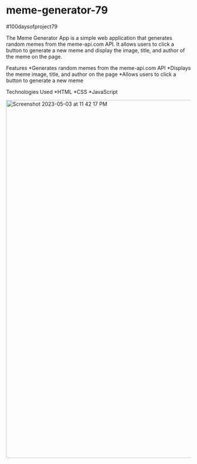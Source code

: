 # meme-generator-79
#100daysofproject79

The Meme Generator App is a simple web application that generates random memes from the meme-api.com API. It allows users to click a button to generate a new meme and display the image, title, and author of the meme on the page.

Features
  *Generates random memes from the meme-api.com API
  *Displays the meme image, title, and author on the page
  *Allows users to click a button to generate a new meme
  
Technologies Used
 *HTML
 *CSS
 *JavaScript
 





<img width="975" alt="Screenshot 2023-05-03 at 11 42 17 PM" src="https://user-images.githubusercontent.com/91402082/236129790-5e9f97af-ba05-418e-90fb-ae886a745ac3.png">


